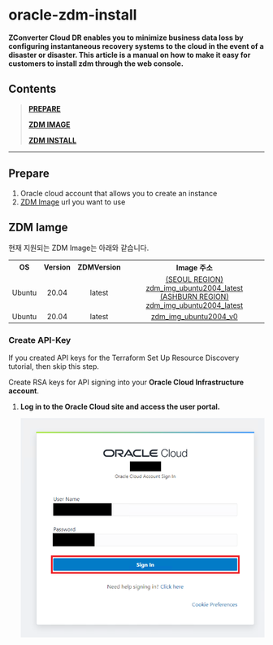 # oracle-zdm-install
**ZConverter Cloud DR enables you to minimize business data loss by configuring instantaneous recovery systems to the cloud in the event of a disaster or disaster. This article is a manual on how to make it easy for customers to install zdm through the web console.**

## Contents
> **[PREPARE](#prepare)**
> 
> **[ZDM IMAGE](#zdm-iamge)**
> 
> **[ZDM INSTALL](#zdm-install)**
---

## Prepare
1. Oracle cloud account that allows you to create an instance
2. [ZDM Image](#zdm-iamge) url you want to use

## ZDM Iamge

현재 지원되는 ZDM Image는 아래와 같습니다.

<table>
  <tr>
    <th style="text-align:center">OS</th>
    <th style="text-align:center">Version</th>
    <th style="text-align:center">ZDMVersion</th>
    <th style="text-align:center">Image 주소</th>
  </tr>
  <tr>
    <td style="text-align:center">Ubuntu</td>
    <td style="text-align:center">20.04</td>
    <td style="text-align:center">latest</td>
    <td style="text-align:center" colspan="2">
    <a href="https://objectstorage.ap-seoul-1.oraclecloud.com/p/ppovzltxdd7c00VBfLiDOppOmQzr5vAy7sIOF41_WPJFC6eQfUGAcd8quGx6PZfM/n/idffti7li8cs/b/_image/o/ZDM/ubuntu/20.04/zdm_latest">(SEOUL REGION) zdm_img_ubuntu2004_latest</a>
    <a href="https://objectstorage.ap-seoul-1.oraclecloud.com/p/ppovzltxdd7c00VBfLiDOppOmQzr5vAy7sIOF41_WPJFC6eQfUGAcd8quGx6PZfM/n/idffti7li8cs/b/_image/o/ZDM/ubuntu/20.04/zdm_latest">(ASHBURN REGION) zdm_img_ubuntu2004_latest</a>
    </td>
  </tr>
<tr>
    <td style="text-align:center">Ubuntu</td>
    <td style="text-align:center">20.04</td>
    <td style="text-align:center">latest</td>
    <td style="text-align:center"><a href="https://objectstorage.ap-seoul-1.oraclecloud.com/p/ppovzltxdd7c00VBfLiDOppOmQzr5vAy7sIOF41_WPJFC6eQfUGAcd8quGx6PZfM/n/idffti7li8cs/b/_image/o/ZDM/ubuntu/20.04/zdm_v0">zdm_img_ubuntu2004_v0</a></td>
  </tr>
</table>

### Create API-Key
   If you created API keys for the Terraform Set Up Resource Discovery tutorial, then skip this step.

   Create RSA keys for API signing into your **Oracle Cloud Infrastructure account**.

   1. **Log in to the Oracle Cloud site and access the user portal.**

      ![Login](https://raw.githubusercontent.com/ZConverter/oracle-auto-zdm-versioning/createKey/images/login.png) 

